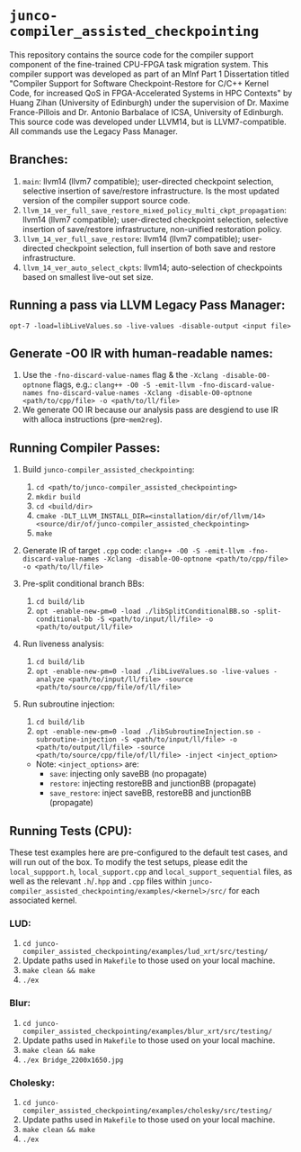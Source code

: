 # `junco-compiler_assisted_checkpointing`
This repository contains the source code for the compiler support component of the fine-trained CPU-FPGA task migration system. This compiler support was developed as part of an MInf Part 1 Dissertation titled "Compiler Support for Software Checkpoint-Restore for C/C++ Kernel Code, for increased QoS in FPGA-Accelerated
Systems in HPC Contexts" by Huang Zihan (University of Edinburgh) under the supervision of Dr. Maxime France-Pillois and Dr. Antonio Barbalace of ICSA, University of Edinburgh. This source code was developed under LLVM14, but is LLVM7-compatible. All commands use the Legacy Pass Manager.

## Branches:
1. `main`: llvm14 (llvm7 compatible); user-directed checkpoint selection, selective insertion of save/restore infrastructure. Is the most updated version of the compiler support source code. 
4. `llvm_14_ver_full_save_restore_mixed_policy_multi_ckpt_propagation`: llvm14 (llvm7 compatible); user-directed checkpoint selection, selective insertion of save/restore infrastructure, non-unified restoration policy.
2. `llvm_14_ver_full_save_restore`: llvm14 (llvm7 compatible); user-directed checkpoint selection, full insertion of both save and restore infrastructure.
3. `llvm_14_ver_auto_select_ckpts`: llvm14; auto-selection of checkpoints based on smallest live-out set size.

## Running a pass via LLVM Legacy Pass Manager:
`opt-7 -load=libLiveValues.so -live-values -disable-output <input file>`

## Generate -O0 IR with human-readable names:
1. Use the `-fno-discard-value-names` flag & the `-Xclang -disable-O0-optnone` flags, e.g.:
    `clang++ -O0 -S -emit-llvm -fno-discard-value-names fno-discard-value-names -Xclang -disable-O0-optnone <path/to/cpp/file> -o <path/to/ll/file>`
2. We generate O0 IR because our analysis pass are desgiend to use IR with alloca instructions (pre-`mem2reg`).

## Running Compiler Passes:
1. Build `junco-compiler_assisted_checkpointing`:
    1. `cd <path/to/junco-compiler_assisted_checkpointing>`
    2. `mkdir build`
    3. `cd <build/dir>`
    4. `cmake -DLT_LLVM_INSTALL_DIR=<installation/dir/of/llvm/14> <source/dir/of/junco-compiler_assisted_checkpointing>`
    5. `make`
1. Generate IR of target `.cpp` code:
    `clang++ -O0 -S -emit-llvm -fno-discard-value-names -Xclang -disable-O0-optnone <path/to/cpp/file> -o <path/to/ll/file>`
3. Pre-split conditional branch BBs:
    1. `cd build/lib`
    2. `opt -enable-new-pm=0 -load ./libSplitConditionalBB.so -split-conditional-bb -S <path/to/input/ll/file> -o <path/to/output/ll/file>`
4. Run liveness analysis:
    1. `cd build/lib`
    2. `opt -enable-new-pm=0 -load ./libLiveValues.so -live-values -analyze <path/to/input/ll/file> -source <path/to/source/cpp/file/of/ll/file>`
5. Run subroutine injection:
    1. `cd build/lib`
    2. `opt -enable-new-pm=0 -load ./libSubroutineInjection.so -subroutine-injection -S <path/to/input/ll/file> -o <path/to/output/ll/file> -source <path/to/source/cpp/file/of/ll/file> -inject <inject_option>`

    * Note: `<inject_options>` are:
        * `save`: injecting only saveBB (no propagate)
        * `restore`: injecting restoreBB and junctionBB (propagate)
        * `save_restore`: inject saveBB, restoreBB and junctionBB (propagate)

## Running Tests (CPU):

These test examples here are pre-configured to the default test cases, and will run out of the box. To modify the test setups, please edit the `local_suppport.h`, `local_support.cpp` and `local_support_sequential` files, as well as the relevant `.h`/`.hpp` and `.cpp` files within `junco-compiler_assisted_checkpointing/examples/<kernel>/src/` for each associated kernel.

### LUD:
1. `cd junco-compiler_assisted_checkpointing/examples/lud_xrt/src/testing/`
2. Update paths used in `Makefile` to those used on your local machine.
3. `make clean && make`
4. `./ex`

### Blur:
1. `cd junco-compiler_assisted_checkpointing/examples/blur_xrt/src/testing/`
2. Update paths used in `Makefile` to those used on your local machine.
3. `make clean && make`
4. `./ex Bridge_2200x1650.jpg`

### Cholesky:
1. `cd junco-compiler_assisted_checkpointing/examples/cholesky/src/testing/`
2. Update paths used in `Makefile` to those used on your local machine.
3. `make clean && make`
4. `./ex`